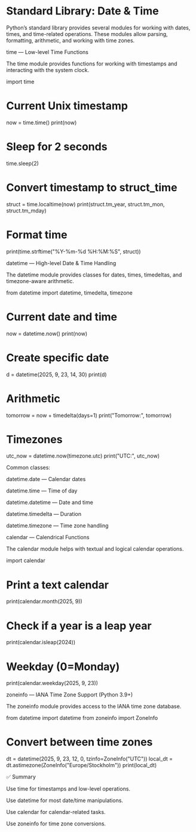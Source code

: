 # Standard Library: Date & Time

Python’s standard library provides several modules for working with dates, times, and time-related operations. These modules allow parsing, formatting, arithmetic, and working with time zones.

time — Low-level Time Functions

The time module provides functions for working with timestamps and interacting with the system clock.

import time

# Current Unix timestamp
now = time.time()
print(now)

# Sleep for 2 seconds
time.sleep(2)

# Convert timestamp to struct_time
struct = time.localtime(now)
print(struct.tm_year, struct.tm_mon, struct.tm_mday)

# Format time
print(time.strftime("%Y-%m-%d %H:%M:%S", struct))

datetime — High-level Date & Time Handling

The datetime module provides classes for dates, times, timedeltas, and timezone-aware arithmetic.

from datetime import datetime, timedelta, timezone

# Current date and time
now = datetime.now()
print(now)

# Create specific date
d = datetime(2025, 9, 23, 14, 30)
print(d)

# Arithmetic
tomorrow = now + timedelta(days=1)
print("Tomorrow:", tomorrow)

# Timezones
utc_now = datetime.now(timezone.utc)
print("UTC:", utc_now)


Common classes:

datetime.date — Calendar dates

datetime.time — Time of day

datetime.datetime — Date and time

datetime.timedelta — Duration

datetime.timezone — Time zone handling

calendar — Calendrical Functions

The calendar module helps with textual and logical calendar operations.

import calendar

# Print a text calendar
print(calendar.month(2025, 9))

# Check if a year is a leap year
print(calendar.isleap(2024))

# Weekday (0=Monday)
print(calendar.weekday(2025, 9, 23))

zoneinfo — IANA Time Zone Support (Python 3.9+)

The zoneinfo module provides access to the IANA time zone database.

from datetime import datetime
from zoneinfo import ZoneInfo

# Convert between time zones
dt = datetime(2025, 9, 23, 12, 0, tzinfo=ZoneInfo("UTC"))
local_dt = dt.astimezone(ZoneInfo("Europe/Stockholm"))
print(local_dt)


✅ Summary

Use time for timestamps and low-level operations.

Use datetime for most date/time manipulations.

Use calendar for calendar-related tasks.

Use zoneinfo for time zone conversions.